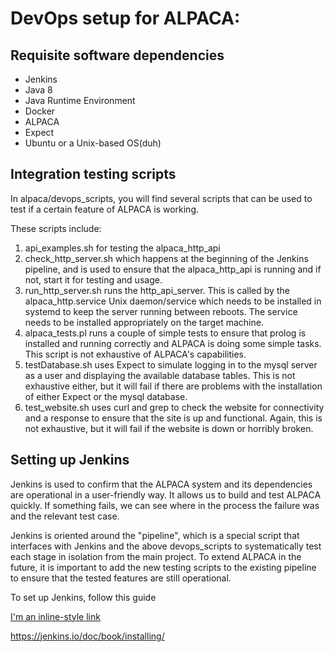 # DevOps setup for ALPACA:

## Requisite software dependencies

* Jenkins
* Java 8
* Java Runtime Environment
* Docker
* ALPACA
* Expect
* Ubuntu or a Unix-based OS(duh)

## Integration testing scripts

In alpaca/devops_scripts, you will find several scripts that can be used to test if a certain feature of ALPACA is working. 

These scripts include:

1. api_examples.sh for testing the alpaca_http_api
2. check_http_server.sh which happens at the beginning of the Jenkins pipeline, and is used to ensure that the alpaca_http_api is running and if not, start it for testing and usage.
3. run_http_server.sh runs the http_api_server. This is called by the alpaca_http.service Unix daemon/service which needs to be installed in systemd to keep the server running between reboots. The service needs to be installed appropriately on the target machine.
4. alpaca_tests.pl runs a couple of simple tests to ensure that prolog is installed and running correctly and ALPACA is doing some simple tasks. This script is not exhaustive of ALPACA's capabilities.
5. testDatabase.sh uses Expect to simulate logging in to the mysql server as a user and displaying the available database tables. This is not exhaustive either, but it will fail if there are problems with the installation of either Expect or the mysql database.
6. test_website.sh uses curl and grep to check the website for connectivity and a response to ensure that the site is up and functional. Again, this is not exhaustive, but it will fail if the website is down or horribly broken.

## Setting up Jenkins

Jenkins is used to confirm that the ALPACA system and its dependencies are operational in a user-friendly way. It allows us to build and test ALPACA quickly. If something fails, we can see where in the process the failure was and the relevant test case. 

Jenkins is oriented around the "pipeline", which is a special script that interfaces with Jenkins and the above devops_scripts to systematically test each stage in isolation from the main project. To extend ALPACA in the future, it is important to add the new testing scripts to the existing pipeline to ensure that the tested features are still operational.

To set up Jenkins, follow this guide

[I'm an inline-style link](https://www.google.com)

https://jenkins.io/doc/book/installing/
